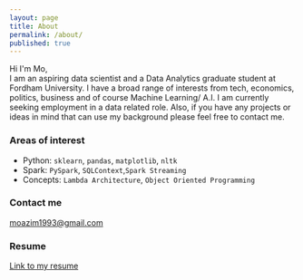```yaml
---
layout: page
title: About
permalink: /about/
published: true
---
```

Hi I'm Mo,  
I am an aspiring data scientist and a Data Analytics graduate student at Fordham University. I have a broad range of interests from tech, economics, politics, business and of course Machine Learning/ A.I.
I am currently seeking employment in a data related role. Also, if you have any projects or ideas in mind that can use my background please feel free to contact me.

### Areas of interest
- Python: `sklearn`, `pandas`, `matplotlib`, `nltk`
- Spark: `PySpark`, `SQLContext`,`Spark Streaming`
- Concepts: `Lambda Architecture`, `Object Oriented Programming`

### Contact me
[moazim1993@gmail.com](mailtomoazim1993@gmail.com)

### Resume
[Link to my resume](https://drive.google.com/file/d/1gPKS3IzlWsGq5Nh3-j-2ThWoCHdVTwbW/view?usp=sharing)
